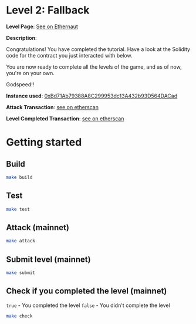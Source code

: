 # Level 2: Fallback

**Level Page**: [See on Ethernaut](https://ethernaut.openzeppelin.com/level/0x7E0f53981657345B31C59aC44e9c21631Ce710c7)

**Description**:

Congratulations! You have completed the tutorial. Have a look at the Solidity code for the contract you just interacted with below.

You are now ready to complete all the levels of the game, and as of now, you're on your own.

Godspeed!!

**Instance used**: [0xBd71Ab79388A8C299953dc13A432b93D564DACad](https://sepolia.etherscan.io/address/0xBd71Ab79388A8C299953dc13A432b93D564DACad)

**Attack Transaction**: [see on etherscan](https://sepolia.etherscan.io/tx/0xc7503b04cc10028c8f0ef67c6c3dc625fa2d1651a57ea49c2469b3d63e55175e)

**Level Completed Transaction**: [see on etherscan](https://sepolia.etherscan.io/tx/0x70b2fb3510848c54e54413687fd8be8962a7503fd74140c0a9ac8f452594429b)

# Getting started

## Build

```bash
make build
```

## Test

```bash
make test
```

## Attack (mainnet)

```bash
make attack
```

## Submit level (mainnet)

```bash
make submit
```

## Check if you completed the level (mainnet)

`true` - You completed the level
`false` - You didn't complete the level

```bash
make check
```